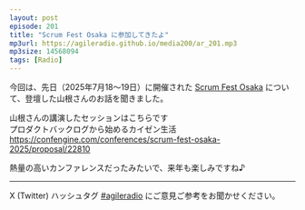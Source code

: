 ```yaml
---
layout: post
episode: 201
title: "Scrum Fest Osaka に参加してきたよ"
mp3url: https://agileradio.github.io/media200/ar_201.mp3
mp3size: 14568094
tags: [Radio]
---
```


今回は、先日（2025年7月18〜19日）に開催された
[Scrum Fest Osaka](https://www.scrumosaka.org/)
について、登壇した山根さんのお話を聞きました。  

山根さんの講演したセッションはこちらです  
プロダクトバックログから始めるカイゼン生活  
https://confengine.com/conferences/scrum-fest-osaka-2025/proposal/22810  

熱量の高いカンファレンスだったみたいで、来年も楽しみですね♪

---

X (Twitter) ハッシュタグ [#agileradio](https://twitter.com/intent/tweet?hashtags=agileradio) にご意見ご参考をお聞かせください。
